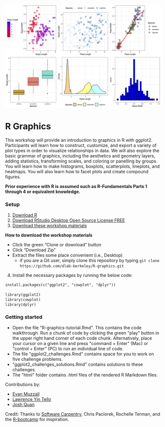 ![](/visuals/iris_compound.jpg)

# R Graphics

This workshop will provide an introduction to graphics in R with ggplot2. Participants will learn how to construct, customize, and export a variety of plot types in order to visualize relationships in data. We will also explore the basic grammar of graphics, including the aesthetics and geometry layers, adding statistics, transforming scales, and coloring or panelling by groups. You will learn how to make histograms, boxplots, scatterplots, lineplots, and heatmaps. You will also learn how to facet plots and create compound figures. 

**Prior experience with R is assumed such as R-Fundamentals Parts 1 through 4 or equivalent knowledge.**

### Setup

1. [Download R](https://cloud.r-project.org/)  
2. [Download RStudio Desktop Open Source License FREE](https://rstudio.com/products/rstudio/download/#download)  
3. [Download these workshop materials](https://github.com/dlab-berkeley/R-graphics)  

**How to download the workshop materials**

* Click the green “Clone or download” button  
* Click “Download Zip”  
* Extract the files some place convenient (i.e., Desktop)  
  * if you are a Git user, simply clone this repository  by typing `git clone https://github.com/dlab-berkeley/R-graphics.git`

4. Install the necessary packages by running the below code: 

```
install.packages(c("ggplot2", "cowplot", "dplyr"))

library(ggplot2)
library(cowplot)
library(dplyr)
```

### Getting started

* Open the file "R-graphics-tutorial.Rmd". This contains the code walkthrough. Run a chunk of code by clicking the green "play" button in the upper right hand corner of each code chunk. Alternatively, place your cursor on a given line and press "command + Enter" (Mac) or "control + Enter" (PC) to run an individual line of code. 
* The file "ggplot2_challenges.Rmd" contains space for you to work on five challenge problems. 
* "ggplot2_challenges_solutions.Rmd" contains solutions to these challenges. 
* The "html" folder contains .html files of the rendered R Markdown files. 

Contributions by:
* [Evan Muzzall](https://dlab.berkeley.edu/people/evan-muzzall)
* [Lawrence Yin Tello](https://dlab.berkeley.edu/people/lawrence-yin-tello)
* [Josh Quan](https://dlab.berkeley.edu/people/josh-quan-0)

Credit: Thanks to [Software Carpentry](http://software-carpentry.org/workshops/), Chris Paciorek, Rochelle Terman, and the [R-bootcamp](https://dlab.berkeley.edu/training/r-bootcamp-3) for inspiration.
